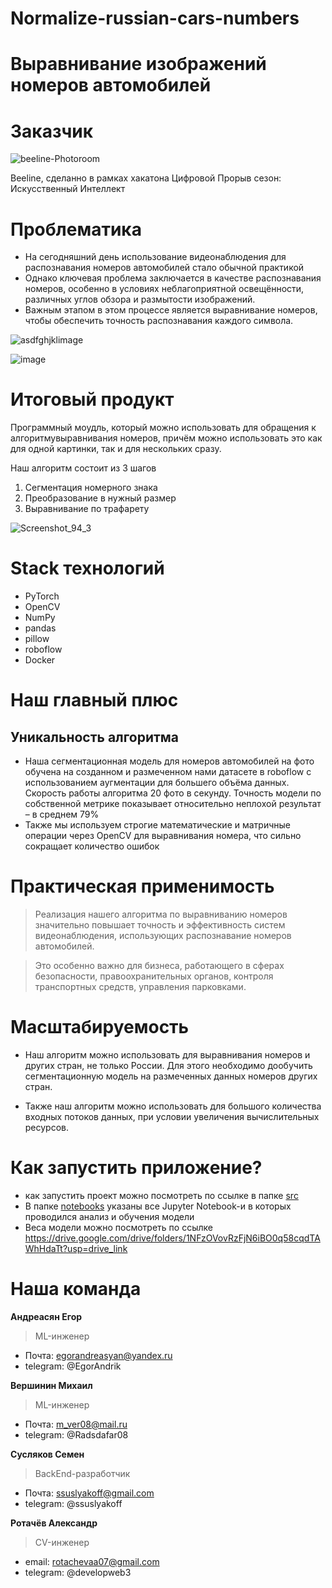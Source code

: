 # Normalize-russian-cars-numbers

# Выравнивание изображений номеров автомобилей

# Заказчик

![beeline-Photoroom](https://github.com/NSO-Clio/Normalize-cars-numbers/assets/124351915/55a73fe2-752d-4888-9d3b-70b01f2b50d2)

Beeline, сделанно в рамках хакатона Цифровой Прорыв сезон: Искусственный Интеллект

# Проблематика

- На сегодняшний день использование видеонаблюдения для распознавания номеров автомобилей стало обычной практикой
- Однако ключевая проблема заключается в качестве распознавания номеров, особенно в условиях неблагоприятной освещённости, различных углов обзора и размытости изображений.
- Важным этапом в этом процессе является выравнивание номеров, чтобы обеспечить точность распознавания каждого символа.

![asdfghjklimage](https://github.com/NSO-Clio/Normalize-cars-numbers/assets/124351915/3ede15a7-30e6-41f9-9320-0de84b003d30)

![image](https://github.com/NSO-Clio/Normalize-cars-numbers/assets/124351915/a1460028-cced-4cad-bdc7-ae16aa8558c5)

# Итоговый продукт

Программный моудль, который можно использовать для обращения к алгоритмувыравнивания номеров, причём можно использовать это как для одной картинки, так и для нескольких сразу.

Наш алгоритм состоит из 3 шагов
1) Сегментация номерного знака
2) Преобразование в нужный размер
3) Выравнивание по трафарету

![Screenshot_94_3](https://github.com/NSO-Clio/Normalize-cars-numbers/assets/124351915/e8836455-c033-40fe-973c-1d495bb05120)


# Stack технологий

- PyTorch
- OpenCV
- NumPy
- pandas
- pillow
- roboflow
- Docker


# Наш главный плюс 

## Уникальность алгоритма

- Наша сегментационная модель для номеров автомобилей на фото обучена на созданном и размеченном нами датасете в roboflow с использованием аугментации для большего объёма данных. Скорость работы алгоритма 20 фото в секунду. Точность модели по собственной метрике показывает относительно неплохой результат – в среднем 79%
- Также мы используем строгие математические и матричные операции через OpenCV для выравнивания номера, что сильно сокращает количество ошибок


# Практическая применимость

> Реализация нашего алгоритма по выравниванию номеров значительно повышает точность и эффективность систем видеонаблюдения, использующих распознавание номеров автомобилей.
 
> Это особенно важно для бизнеса, работающего в сферах безопасности, правоохранительных органов, контроля транспортных средств, управления парковками.


# Масштабируемость

- Наш алгоритм можно использовать для выравнивания номеров и других стран, не только России. Для этого необходимо дообучить сегментационную модель на размеченных данных номеров других стран. 

- Также наш алгоритм можно использовать для большого количества входных потоков данных, при условии увеличения вычислительных ресурсов.


# Как запустить приложение?

- как запустить проект можно посмотреть по ссылке в папке [src](src/)
- В папке [notebooks](notebooks/) указаны все Jupyter Notebook-и в которых проводился анализ и обучения модели
- Веса модели можно посмотреть по ссылке https://drive.google.com/drive/folders/1NFzOVovRzFjN6iBO0q58cqdTAWhHdaTt?usp=drive_link

# Наша команда

**Андреасян Егор**
> ML-инженер
- Почта: egorandreasyan@yandex.ru
- telegram: @EgorAndrik

**Вершинин Михаил**
> ML-инженер
- Почта: m_ver08@mail.ru
- telegram: @Radsdafar08

**Сусляков Семен**
> BackEnd-разработчик
- Почта: ssuslyakoff@gmail.com
- telegram: @ssuslyakoff

**Ротачёв Александр**
> CV-инженер
- email: rotachevaa07@gmail.com
- telegram: @developweb3
